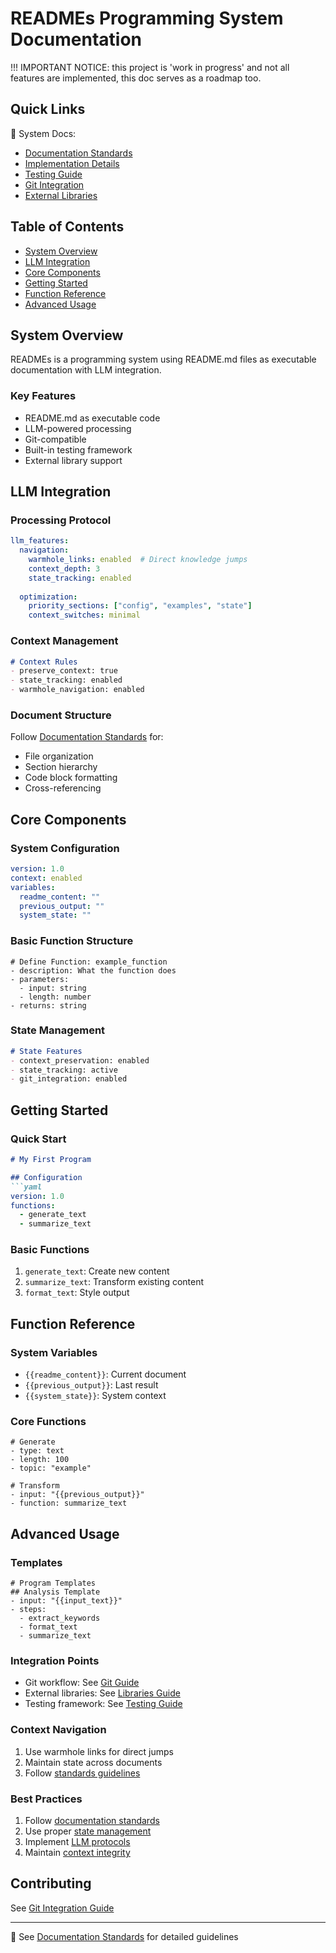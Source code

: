 # READMEs Programming System Documentation

!!! IMPORTANT NOTICE: this project is 'work in progress' and not all features are implemented, this doc serves as a roadmap too.

## Quick Links
📘 System Docs:
- [Documentation Standards](Rdm_standards.md)
- [Implementation Details](Rdm_implementation.md)
- [Testing Guide](Rdm_testing.md)
- [Git Integration](Rdm_git.md)
- [External Libraries](Rdm_external_libraries.md)

## Table of Contents
- [System Overview](#system-overview)
- [LLM Integration](#llm-integration)
- [Core Components](#core-components)
- [Getting Started](#getting-started)
- [Function Reference](#function-reference)
- [Advanced Usage](#advanced-usage)

## System Overview

READMEs is a programming system using README.md files as executable documentation with LLM integration.

### Key Features
- README.md as executable code
- LLM-powered processing
- Git-compatible
- Built-in testing framework
- External library support

## LLM Integration

### Processing Protocol
```yaml
llm_features:
  navigation:
    warmhole_links: enabled  # Direct knowledge jumps
    context_depth: 3
    state_tracking: enabled
  
  optimization:
    priority_sections: ["config", "examples", "state"]
    context_switches: minimal
```

### Context Management
```markdown
# Context Rules
- preserve_context: true
- state_tracking: enabled
- warmhole_navigation: enabled
```

### Document Structure
Follow [Documentation Standards](Rdm_standards.md#document-structure) for:
- File organization
- Section hierarchy
- Code block formatting
- Cross-referencing

## Core Components

### System Configuration
```yaml
version: 1.0
context: enabled
variables:
  readme_content: ""
  previous_output: ""
  system_state: ""
```

### Basic Function Structure
```mdscript
# Define Function: example_function
- description: What the function does
- parameters:
  - input: string
  - length: number
- returns: string
```

### State Management
```markdown
# State Features
- context_preservation: enabled
- state_tracking: active
- git_integration: enabled
```

## Getting Started

### Quick Start
```markdown
# My First Program

## Configuration
```yaml
version: 1.0
functions:
  - generate_text
  - summarize_text
```

### Basic Functions
1. `generate_text`: Create new content
2. `summarize_text`: Transform existing content
3. `format_text`: Style output

## Function Reference

### System Variables
- `{{readme_content}}`: Current document
- `{{previous_output}}`: Last result
- `{{system_state}}`: System context

### Core Functions
```mdscript
# Generate
- type: text
- length: 100
- topic: "example"

# Transform
- input: "{{previous_output}}"
- function: summarize_text
```

## Advanced Usage

### Templates
```mdscript
# Program Templates
## Analysis Template
- input: "{{input_text}}"
- steps:
  - extract_keywords
  - format_text
  - summarize_text
```

### Integration Points
- Git workflow: See [Git Guide](Rdm_git.md)
- External libraries: See [Libraries Guide](Rdm_external_libraries.md)
- Testing framework: See [Testing Guide](Rdm_testing.md)

### Context Navigation
1. Use warmhole links for direct jumps
2. Maintain state across documents
3. Follow [standards guidelines](Rdm_standards.md#llm-navigation-guide)

### Best Practices
1. Follow [documentation standards](Rdm_standards.md#best-practices)
2. Use proper [state management](Rdm_standards.md#state-tracking)
3. Implement [LLM protocols](Rdm_standards.md#llm-processing-protocol)
4. Maintain [context integrity](Rdm_standards.md#context-assessment)

## Contributing
See [Git Integration Guide](Rdm_git.md#contributing)

---
📝 See [Documentation Standards](Rdm_standards.md) for detailed guidelines
